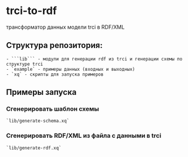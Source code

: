 # trci-to-rdf
трансформатор данных модели trci в RDF/XML

## Структура репозитория:  
    - ```lib``` - модули для генерации rdf из trci и генерации схемы по структуре trci
    - `example` - примеры данных (входных и выходных)
    - `xq` - скрипты для запуска примеров

## Примеры запуска

### Сгенерировать шаблон схемы
    `lib/generate-schema.xq`

### Сгенерировать RDF/XML из файла с данными в trci
    `lib/generate-rdf.xq`
